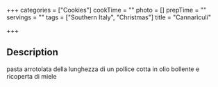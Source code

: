 +++
categories = ["Cookies"]
cookTime = ""
photo = []
prepTime = ""
servings = ""
tags = ["Southern Italy", "Christmas"]
title = "Cannarìculi"

+++
## Description
pasta arrotolata della lunghezza di un pollice cotta in olio bollente e ricoperta di miele